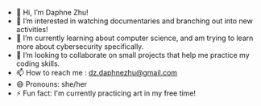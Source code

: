 - 👋 Hi, I’m Daphne Zhu!
- 👀 I’m interested in watching documentaries and branching out into new activities!
- 🌱 I’m currently learning about computer science, and am trying to learn more about cybersecurity specifically.
- 💞️ I’m looking to collaborate on small projects that help me practice my coding skills.
- 📫 How to reach me : dz.daphnezhu@gmail.com
- 😄 Pronouns: she/her
- ⚡ Fun fact: I'm currently practicing art in my free time!

<!---
ZDaphne/ZDaphne is a ✨ special ✨ repository because its `README.md` (this file) appears on your GitHub profile.
You can click the Preview link to take a look at your changes.
--->
